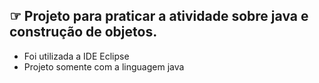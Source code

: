 ## ☞ Projeto para praticar a atividade sobre java e construção de objetos.
- Foi utilizada a IDE Eclipse
- Projeto  somente com a linguagem java
